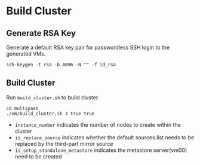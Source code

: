 # Build Cluster

## Generate RSA Key

Generate a default RSA key pair for passwordless SSH login to the generated VMs.

```shell
ssh-keygen -t rsa -b 4096 -N "" -f id_rsa
```

## Build Cluster

Run `build_cluster.sh` to build cluster.

```shell
cd multipass
./vm/build_cluster.sh 3 true true
```

- `instance_number` indicates the number of nodes to create within the cluster
- `is_replace_source` indicates whether the default sources.list needs to be replaced by the third-part mirror source
- `is_setup_standalone_metastore` indicates the metastore server(vm00) need to be created